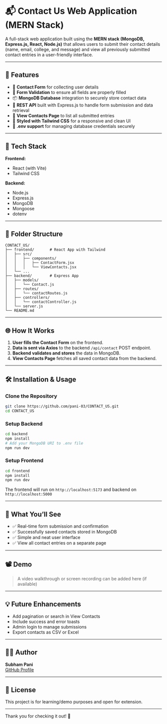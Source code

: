 # 📬 Contact Us Web Application (MERN Stack)

A full-stack web application built using the **MERN stack (MongoDB, Express.js, React, Node.js)** that allows users to submit their contact details (name, email, college, and message) and view all previously submitted contact entries in a user-friendly interface.

---

## 🚀 Features

- 📝 **Contact Form** for collecting user details
- 🧠 **Form Validation** to ensure all fields are properly filled
- 📦 **MongoDB Database** integration to securely store contact data
- 🔄 **REST API** built with Express.js to handle form submission and data retrieval
- 📄 **View Contacts Page** to list all submitted entries
- 🎨 **Styled with Tailwind CSS** for a responsive and clean UI
- 🔐 **.env support** for managing database credentials securely

---

## 🔧 Tech Stack

**Frontend:**
- React (with Vite)
- Tailwind CSS

**Backend:**
- Node.js
- Express.js
- MongoDB
- Mongoose
- dotenv

---

## 📁 Folder Structure

```
CONTACT_US/
├── frontend/       # React App with Tailwind
│   ├── src/
│   │   ├── components/
│   │   │   ├── ContactForm.jsx
│   │   │   └── ViewContacts.jsx
│   └── ...
├── backend/        # Express App
│   ├── models/
│   │   └── Contact.js
│   ├── routes/
│   │   └── contactRoutes.js
│   ├── controllers/
│   │   └── contactController.js
│   └── server.js
└── README.md
```

---

## 🌐 How It Works

1. **User fills the Contact Form** on the frontend.
2. **Data is sent via Axios** to the backend `/api/contact` POST endpoint.
3. **Backend validates and stores** the data in MongoDB.
4. **View Contacts Page** fetches all saved contact data from the backend.

---

## 🛠️ Installation & Usage

### Clone the Repository
```bash
git clone https://github.com/pani-03/CONTACT_US.git
cd CONTACT_US
```

### Setup Backend
```bash
cd backend
npm install
# Add your MongoDB URI to .env file
npm run dev
```

### Setup Frontend
```bash
cd frontend
npm install
npm run dev
```

The frontend will run on `http://localhost:5173` and backend on `http://localhost:5000`

---

## 📌 What You’ll See

- ✅ Real-time form submission and confirmation
- ✅ Successfully saved contacts stored in MongoDB
- ✅ Simple and neat user interface
- ✅ View all contact entries on a separate page

---

## 📽️ Demo
> A video walkthrough or screen recording can be added here (if available)

---

## 💡 Future Enhancements
- Add pagination or search in View Contacts
- Include success and error toasts
- Admin login to manage submissions
- Export contacts as CSV or Excel

---

## 👨‍💻 Author
**Subham Pani**  
[GitHub Profile](https://github.com/pani-03)

---

## 📃 License
This project is for learning/demo purposes and open for extension.

---

Thank you for checking it out! 🙌
